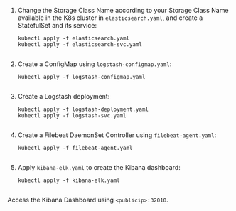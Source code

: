 <ol>
    <li>
        Change the Storage Class Name according to your Storage Class Name available in the K8s cluster in <code>elasticsearch.yaml</code>, and create a StatefulSet and its service:
        <pre><code>kubectl apply -f elasticsearch.yaml
kubectl apply -f elasticsearch-svc.yaml
        </code></pre>
    </li>
    <li>
        Create a ConfigMap using <code>logstash-configmap.yaml</code>:
        <pre><code>kubectl apply -f logstash-configmap.yaml
        </code></pre>
    </li>
    <li>
        Create a Logstash deployment:
        <pre><code>kubectl apply -f logstash-deployment.yaml
kubectl apply -f logstash-svc.yaml
        </code></pre>
    </li>
    <li>
        Create a Filebeat DaemonSet Controller using <code>filebeat-agent.yaml</code>:
        <pre><code>kubectl apply -f filebeat-agent.yaml
        </code></pre>
    </li>
    <li>
        Apply <code>kibana-elk.yaml</code> to create the Kibana dashboard:
        <pre><code>kubectl apply -f kibana-elk.yaml
        </code></pre>
    </li>
</ol>

<p>Access the Kibana Dashboard using <code>&lt;publicip&gt;:32010</code>.</p>
